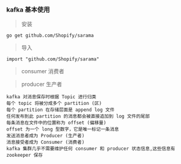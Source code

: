 
### kafka 基本使用

> 安装
```
go get github.com/Shopify/sarama
```

> 导入
```
import "github.com/Shopify/sarama"
```

> consumer 消费者

> producer 生产者

```
kafka 对消息保存时根据 Topic 进行归类
每个 topic 将被分成多个 partition (区)
每个 partition 在存储层面是 append log 文件
任何发布到此 partition 的消息都会被直接追加到 log 文件的尾部
每条消息在文件中的位置称为 offset (偏移量)
offset 为一个 long 型数字，它是唯一标记一条消息
发送消息者成为 Producer (生产者)
消息接受者成为 Consumer (消费者)
kafka 集群几乎不需要维护任何 consumer 和 producer 状态信息,这些信息有 zookeeper 保存
```
